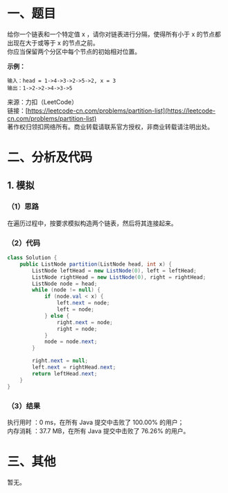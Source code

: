 # 一、题目
给你一个链表和一个特定值 x ，请你对链表进行分隔，使得所有小于 x 的节点都出现在大于或等于 x 的节点之前。   
你应当保留两个分区中每个节点的初始相对位置。    
   
**示例：**   
```
输入：head = 1->4->3->2->5->2, x = 3
输出：1->2->2->4->3->5
```
来源：力扣（LeetCode）   
链接：[https://leetcode-cn.com/problems/partition-list](https://leetcode-cn.com/problems/partition-list)   
著作权归领扣网络所有。商业转载请联系官方授权，非商业转载请注明出处。   
# 二、分析及代码    
## 1. 模拟
### （1）思路
在遍历过程中，按要求模拟构造两个链表，然后将其连接起来。    
### （2）代码
```Java
class Solution {
    public ListNode partition(ListNode head, int x) { 
        ListNode leftHead = new ListNode(0), left = leftHead;
        ListNode rightHead = new ListNode(0), right = rightHead;
        ListNode node = head;
        while (node != null) {
            if (node.val < x) {
                left.next = node;
                left = node;
            } else {
                right.next = node;
                right = node;
            }
            node = node.next;
        }

        right.next = null;
        left.next = rightHead.next;
        return leftHead.next;
    }
}
```
### （3）结果
执行用时 ：0 ms，在所有 Java 提交中击败了 100.00% 的用户；    
内存消耗 ：37.7 MB，在所有 Java 提交中击败了 76.26% 的用户。      
# 三、其他
暂无。  
